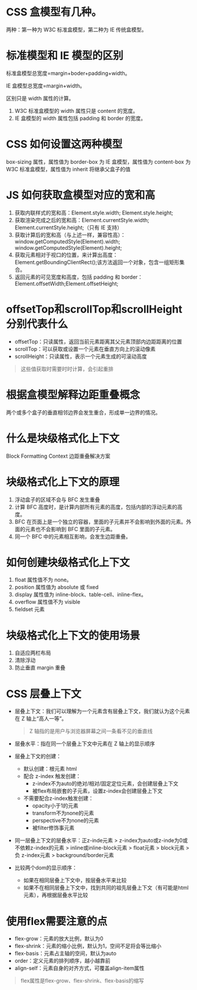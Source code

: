 # CSS 盒模型有几种。

两种：第一种为 W3C 标准盒模型，第二种为 IE 传统盒模型。

# 标准模型和 IE 模型的区别

标准盒模型总宽度=margin+boder+padding+width。

IE 盒模型总宽度=margin+width。

区别只是 width 属性的计算。

1. W3C 标准盒模型的 width 属性只是 content 的宽度。
2. IE 盒模型的 width 属性包括 padding 和 border 的宽度。

# CSS 如何设置这两种模型

box-sizing 属性，属性值为 border-box 为 IE 盒模型，属性值为 content-box 为 W3C 标准盒模型，属性值为 inherit 将继承父盒子的值

# JS 如何获取盒模型对应的宽和高

1. 获取内联样式的宽和高：Element.style.width; Element.style.height;
2. 获取渲染完成之后的宽和高：Element.currentStyle.width; Element.currentStyle.height;（只有 IE 支持）
3. 获取计算后的宽和高（与上述一样，兼容性高）：window.getComputedStyle(Element).width; window.getComputedStyle(Element).height;
4. 获取元素相对于视口的位置，来计算出高度：Element.getBoundingClientRect();该方法返回一个对象，包含一组矩形集合。
5. 返回元素的可见宽度和高度，包括 padding 和 border：Element.offsetWidth;Element.offsetHeight;

# offsetTop和scrollTop和scrollHeight分别代表什么

* offsetTop：只读属性，返回当前元素距离其父元素顶部内边距距离的位置
* scrollTop：可以获取或设置一个元素在垂直方向上的滚动像素
* scrollHeight：只读属性，表示一个元素生成的可滚动高度

>  这些值获取时需要时时计算，会引起重排

# 根据盒模型解释边距重叠概念

两个或多个盒子的垂直相邻边界会发生重合，形成单一边界的情况。

# 什么是块级格式化上下文

Block Formatting Context 边距重叠解决方案

# 块级格式化上下文的原理

1. 浮动盒子的区域不会与 BFC 发生重叠
2. 计算 BFC 高度时，是计算内部所有元素的高度，包括内部的浮动元素的高度。
3. BFC 在页面上是一个独立的容器，里面的子元素并不会影响到外面的元素。外面的元素也不会影响到 BFC 里面的子元素。
4. 同一个 BFC 中的元素相互影响，会发生边距重叠。

# 如何创建块级格式化上下文

1. float 属性值不为 none。
2. position 属性值为 absolute 或 fixed
3. display 属性值为 inline-block、table-cell、inline-flex。
4. overflow 属性值不为 visible
5. fieldset 元素

# 块级格式化上下文的使用场景

1. 自适应两栏布局
2. 清除浮动
3. 防止垂直 margin 重叠

# CSS 层叠上下文

* 层叠上下文：我们可以理解为一个元素含有层叠上下文，我们就认为这个元素在 Z 轴上“高人一等”。
  
  > Z 轴指的是用户与浏览器屏幕之间一条看不见的垂直线
  
* 层叠水平：指在同一个层叠上下文中元素在 Z 轴上的显示顺序

* 层叠上下文的创建：
  * 默认创建：根元素 html
  * 配合 z-index 触发创建：
    *  z-index不为auto的绝对/相对/固定定位元素，会创建层叠上下文
    * 被flex布局嵌套的子元素，设置z-index会创建层叠上下文
  * 不需要配合z-index触发创建：
    * opacity小于1的元素
    * transform不为none的元素
    * perspective不为none的元素
    * 被filter修饰事元素
  
* 同一层叠上下文的层叠水平：正z-inde元素 > z-index为auto或z-inde为0或不依赖z-index的元素 > inline或inline-block元素 > float元素 > block元素 >  负 z-index元素 > background/border元素

* 比较两个dom的显示顺序：

  * 如果在相同层叠上下文中，按层叠水平来比较
  * 如果不在相同层叠上下文中，找到共同的祖先层叠上下文（有可能是html元素），再根据层叠水平比较

# 使用flex需要注意的点

* flex-grow：元素的放大比例，默认为0
* flex-shrink：元素的缩小比例，默认为1，空间不足将会等比缩小
* flex-basis：元素占主轴的空间，默认为auto
* order：定义元素的排列顺序，越小越靠前
* align-self：元素自身的对齐方式，可覆盖align-item属性

> flex属性是flex-grow、flex-shrink、flex-basis的缩写